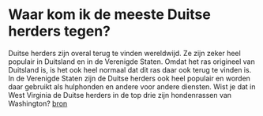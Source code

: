  # Waar kom ik de meeste Duitse herders tegen? 
Duitse herders zijn overal terug te vinden wereldwijd. 
Ze zijn zeker heel populair in Duitsland en in de Verenigde Staten. Omdat het ras origineel van Duitsland is, is het ook heel normaal dat dit ras daar ook terug te vinden is. In de Verenigde Staten zijn de Duitse herders ook heel populair en worden daar gebruikt als hulphonden en andere voor andere diensten. Wist je dat in West Virginia de Duitse herders in de top drie zijn  hondenrassen van Washington? 
[bron](https://alloftheanimals.com/where-do-german-shepherds-live-around-the-world/#:~:text=Which%20state%20has%20the%20most%20German%20Shepherds%3F%20West,highest%20per-capita%20dog%20ownership%20rate%20is%20West%20Virginia.)